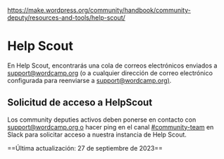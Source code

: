https://make.wordpress.org/community/handbook/community-deputy/resources-and-tools/help-scout/

# Help Scout

En Help Scout, encontrarás una cola de correos electrónicos enviados a [support@wordcamp.org](mailto:support@wordcamp.org) (o a cualquier dirección de correo electrónico configurada para reenviarse a [support@wordcamp.org)](mailto:support@wordcamp.org).

## Solicitud de acceso a HelpScout

Los community deputies activos deben ponerse en contacto con [support@wordcamp.org o](mailto:support@wordcamp.org) hacer ping en el canal [#community-team](https://wordpress.slack.com/archives/community-team) en Slack para solicitar acceso a nuestra instancia de Help Scout.

==Última actualización: 27 de septiembre de 2023==